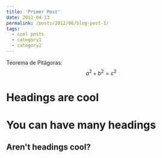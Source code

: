 ```yaml
---
title: 'Primer Post'
date: 2012-04-13
permalink: /posts/2012/08/blog-post-1/
tags:
  - cool posts
  - category1
  - category2
---
```

Teorema de Pitágoras:
$$ a^2+b^2=c^2 $$ 


Headings are cool
======

You can have many headings
======

Aren't headings cool?
------
